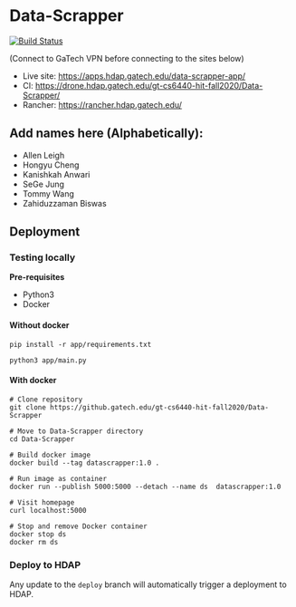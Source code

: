 # Data-Scrapper

[![Build Status](https://drone.hdap.gatech.edu/api/badges/gt-cs6440-hit-fall2020/Data-Scrapper/status.svg?ref=refs/heads/deploy)](https://drone.hdap.gatech.edu/gt-cs6440-hit-fall2020/Data-Scrapper)

(Connect to GaTech VPN before connecting to the sites below)

* Live site: https://apps.hdap.gatech.edu/data-scrapper-app/
* CI: https://drone.hdap.gatech.edu/gt-cs6440-hit-fall2020/Data-Scrapper/
* Rancher: https://rancher.hdap.gatech.edu/


## Add names here (Alphabetically):

* Allen Leigh
* Hongyu Cheng
* Kanishkah Anwari
* SeGe Jung
* Tommy Wang
* Zahiduzzaman Biswas

## Deployment

### Testing locally

**Pre-requisites**

* Python3
* Docker

#### Without docker

```shell
pip install -r app/requirements.txt

python3 app/main.py
```

#### With docker

```shell
# Clone repository
git clone https://github.gatech.edu/gt-cs6440-hit-fall2020/Data-Scrapper

# Move to Data-Scrapper directory
cd Data-Scrapper

# Build docker image
docker build --tag datascrapper:1.0 .

# Run image as container
docker run --publish 5000:5000 --detach --name ds  datascrapper:1.0

# Visit homepage
curl localhost:5000

# Stop and remove Docker container
docker stop ds
docker rm ds
```

### Deploy to HDAP

Any update to the `deploy` branch will automatically trigger a deployment to HDAP.